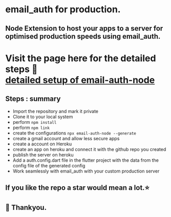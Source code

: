 # email_auth for production.
## Node Extension to host your apps to a server for optimised production speeds using email_auth.

# Visit the page here for the detailed steps 📌 <br/>[detailed setup of email-auth-node](https://saran-surya.github.io/email-auth-node/)

## Steps : summary
- Import the repository and mark it private
- Clone it to your local system
- perform ```npm install```
- perform ```npm link```
- create the configurations ```npx email-auth-node --generate```
- create a gmail account and allow less secure apps
- create a account on Heroku
- create an app on heroku and connect it with the github repo you created
- publish the server on heroku
- Add a auth.config.dart file in the flutter project with the data from the config file of the generated config
- Work seamlessly with email_auth with your custom production server

## If you like the repo a star would mean a lot.⭐
## 💚 Thankyou.
